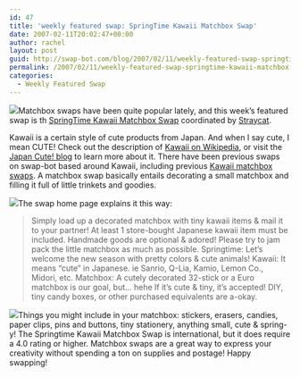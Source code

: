 ```yaml
---
id: 47
title: 'weekly featured swap: SpringTime Kawaii Matchbox Swap'
date: 2007-02-11T20:02:47+00:00
author: rachel
layout: post
guid: http://swap-bot.com/blog/2007/02/11/weekly-featured-swap-springtime-kawaii-matchbox-swap/
permalink: /2007/02/11/weekly-featured-swap-springtime-kawaii-matchbox-swap/
categories:
  - Weekly Featured Swap
---
```

<img class="alignleft" src="http://www.swap-bot.com/images/swaps/2107/swap.jpg" />Matchbox swaps have been quite popular lately, and this week&#8217;s featured swap is th [SpringTime Kawaii Matchbox Swap](http://www.swap-bot.com/swap/show/2107) coordinated by [Straycat](http://www.swap-bot.com/member/?id=4510). 

Kawaii is a certain style of cute products from Japan. And when I say cute, I mean CUTE! Check out the description of [Kawaii on Wikipedia](http://en.wikipedia.org/wiki/Kawaii), or visit the [Japan Cute! blog](http://community.livejournal.com/japancute/) <u style="display:none">[Sideways film](http://utero.pe/?sideways)</u> to learn more about it. There have been previous swaps on swap-bot based around Kawaii, including previous [Kawaii matchbox swaps](http://www.flickr.com/groups/kawaiimatchboxswap/). A matchbox swap basically entails decorating a small matchbox and filling it full of little trinkets and goodies. 

<img class="alignright" src="http://farm1.static.flickr.com/144/321363428_2a1b3ded87_m.jpg" />The swap home page explains it this way: 

> Simply load up a decorated matchbox with tiny kawaii items & mail it to your partner! At least 1 store-bought Japanese kawaii item must be included. Handmade goods are optional & adored! Please try to jam pack the little matchbox as much as possible. Springtime: Let&#8217;s welcome the new season with pretty colors & cute animals! Kawaii: It means &#8220;cute&#8221; in Japanese. ie Sanrio, Q-Lia, Kamio, Lemon Co., Midori, etc. Matchbox: A cutely decorated 32-stick or a Euro matchbox is our goal, but&#8230; hehe If it&#8217;s cute & tiny, it&#8217;s accepted! DIY, tiny candy boxes, or other purchased equivalents are a-okay. 

<img class="alignleft" src="http://farm1.static.flickr.com/101/363777794_1e6eee7130_m.jpg" />Things you might include in your matchbox: stickers, erasers, candies, paper clips, pins and buttons, tiny stationery, anything small, cute & spring-y! The Springtime Kawaii Matchbox Swap is international, but it does require a 4.0 rating or higher. Matchbox swaps are a great way to express your creativity without spending a ton on supplies and postage! Happy swapping!